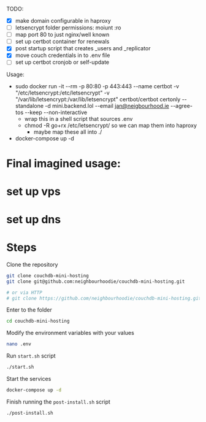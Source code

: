 TODO:
- [x] make domain configurable in haproxy
- [ ] letsencrypt folder permissions: moiunt :ro
- [ ] map port 80 to just nginx/well known
- [ ] set up certbot container for renewals
- [x] post startup script that creates _users and _replicator
- [x] move couch credentials in to .env file
- [ ] set up certbot cronjob or self-update

Usage:
- sudo docker run -it --rm  -p 80:80 -p 443:443 --name certbot             -v "/etc/letsencrypt:/etc/letsencrypt"             -v "/var/lib/letsencrypt:/var/lib/letsencrypt"             certbot/certbot certonly --standalone -d mini.backend.lol --email jan@neigbourhood.ie --agree-tos --keep --non-interactive
  - wrap this in a shell script that sources .env
  - chmod -R go+rx /etc/letsencrypt/ so we can map them into haproxy
    - maybe map these all into ./
- docker-compose up -d

# Final imagined usage:

# set up vps

# set up dns

# Steps

Clone the repository
```sh
git clone couchdb-mini-hosting
git clone git@github.com:neighbourhoodie/couchdb-mini-hosting.git

# or via HTTP
# git clone https://github.com/neighbourhoodie/couchdb-mini-hosting.git
```

Enter to the folder
```sh
cd couchdb-mini-hosting
```

Modify the environment variables with your values
```sh
nano .env
```

Run `start.sh` script
```sh
./start.sh
```

Start the services
```sh
docker-compose up -d
```

Finish running the `post-install.sh` script
```sh
./post-install.sh
```



